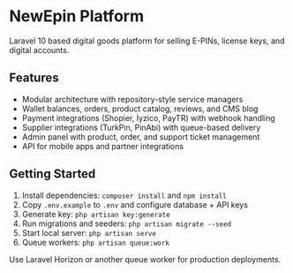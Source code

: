 # NewEpin Platform

Laravel 10 based digital goods platform for selling E-PINs, license keys, and digital accounts.

## Features
- Modular architecture with repository-style service managers
- Wallet balances, orders, product catalog, reviews, and CMS blog
- Payment integrations (Shopier, İyzico, PayTR) with webhook handling
- Supplier integrations (TurkPin, PinAbi) with queue-based delivery
- Admin panel with product, order, and support ticket management
- API for mobile apps and partner integrations

## Getting Started
1. Install dependencies: `composer install` and `npm install`
2. Copy `.env.example` to `.env` and configure database + API keys
3. Generate key: `php artisan key:generate`
4. Run migrations and seeders: `php artisan migrate --seed`
5. Start local server: `php artisan serve`
6. Queue workers: `php artisan queue:work`

Use Laravel Horizon or another queue worker for production deployments.

